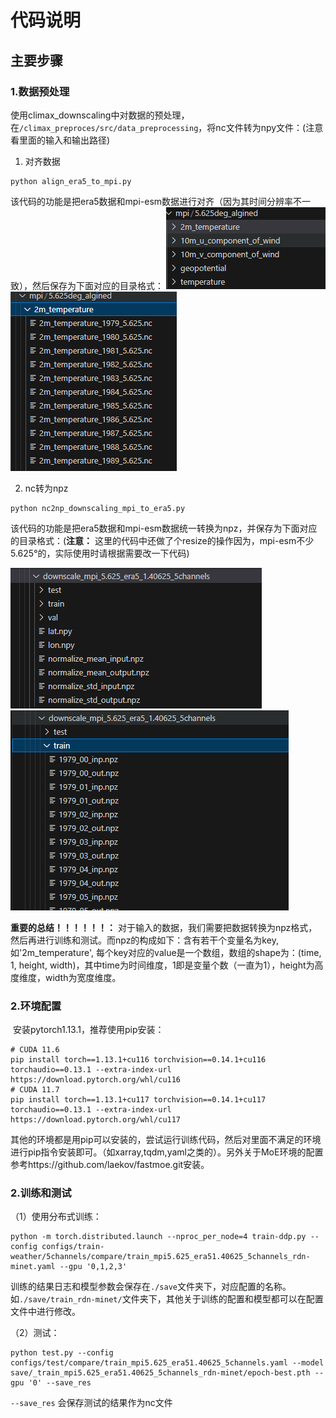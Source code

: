 # 代码说明

## 主要步骤

### 1.数据预处理

使用climax_downscaling中对数据的预处理，在`/climax_preproces/src/data_preprocessing`，将nc文件转为npy文件：(注意看里面的输入和输出路径)



1. 对齐数据
```
python align_era5_to_mpi.py
```
该代码的功能是把era5数据和mpi-esm数据进行对齐（因为其时间分辨率不一致），然后保存为下面对应的目录格式：
![alt text](figs/image.png)
![alt text](figs/image-1.png)

2. nc转为npz
```
python nc2np_downscaling_mpi_to_era5.py
```
该代码的功能是把era5数据和mpi-esm数据统一转换为npz，并保存为下面对应的目录格式：(**注意：** 这里的代码中还做了个resize的操作因为，mpi-esm不少5.625°的，实际使用时请根据需要改一下代码)

![alt text](figs/image-2.png)
![alt text](figs/image-3.png)


**重要的总结！！！！！！：** 对于输入的数据，我们需要把数据转换为npz格式，然后再进行训练和测试。而npz的构成如下：含有若干个变量名为key, 如'2m_temperature', 每个key对应的value是一个数组，数组的shape为：(time, 1, height, width)，其中time为时间维度，1即是变量个数（一直为1），height为高度维度，width为宽度维度。




### 2.环境配置

​	安装pytorch1.13.1，推荐使用pip安装：

```
# CUDA 11.6
pip install torch==1.13.1+cu116 torchvision==0.14.1+cu116 torchaudio==0.13.1 --extra-index-url https://download.pytorch.org/whl/cu116
# CUDA 11.7
pip install torch==1.13.1+cu117 torchvision==0.14.1+cu117 torchaudio==0.13.1 --extra-index-url https://download.pytorch.org/whl/cu117
```

其他的环境都是用pip可以安装的，尝试运行训练代码，然后对里面不满足的环境进行pip指令安装即可。（如xarray,tqdm,yaml之类的）。另外关于MoE环境的配置参考https://github.com/laekov/fastmoe.git安装。


### 2.训练和测试

（1）使用分布式训练：

```
python -m torch.distributed.launch --nproc_per_node=4 train-ddp.py --config configs/train-weather/5channels/compare/train_mpi5.625_era51.40625_5channels_rdn-minet.yaml --gpu '0,1,2,3'
```

训练的结果日志和模型参数会保存在`./save`文件夹下，对应配置的名称。如`./save/train_rdn-minet/`文件夹下，其他关于训练的配置和模型都可以在配置文件中进行修改。

（2）测试：

```
python test.py --config configs/test/compare/train_mpi5.625_era51.40625_5channels.yaml --model save/_train_mpi5.625_era51.40625_5channels_rdn-minet/epoch-best.pth --gpu '0' --save_res
```

`--save_res` 会保存测试的结果作为nc文件